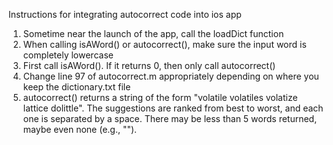 
Instructions for integrating autocorrect code into ios app

1. Sometime near the launch of the app, call the loadDict function
2. When calling isAWord() or autocorrect(), make sure the input word is completely lowercase
3. First call isAWord(). If it returns 0, then only call autocorrect()
4. Change line 97 of autocorrect.m appropriately depending on where you keep the dictionary.txt file
5. autocorrect() returns a string of the form "volatile volatiles volatize lattice dolittle". The suggestions are ranked from best to worst, and each one is separated by a space. There may be less than 5 words returned, maybe even none (e.g., ""). 
